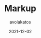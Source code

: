 ---
author: avolakatos
date: 2021-12-02
permalink: false
publisher: httparchive
tags:
  - studies
  - html
target_url: https://almanac.httparchive.org/en/2021/markup
title: Markup
---